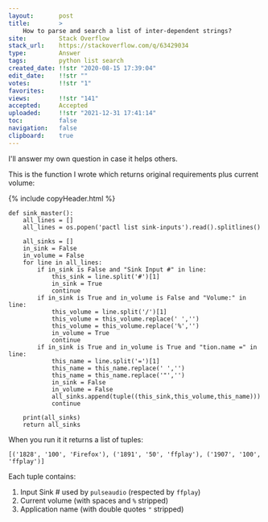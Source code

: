 ```yaml
---
layout:       post
title:        >
    How to parse and search a list of inter-dependent strings?
site:         Stack Overflow
stack_url:    https://stackoverflow.com/q/63429034
type:         Answer
tags:         python list search
created_date: !!str "2020-08-15 17:39:04"
edit_date:    !!str ""
votes:        !!str "1"
favorites:    
views:        !!str "141"
accepted:     Accepted
uploaded:     !!str "2021-12-31 17:41:14"
toc:          false
navigation:   false
clipboard:    true
---
```


I'll answer my own question in case it helps others.

This is the function I wrote which returns original requirements plus current volume:

{% include copyHeader.html %}
``` 
def sink_master():
    all_lines = []
    all_lines = os.popen('pactl list sink-inputs').read().splitlines()

    all_sinks = []
    in_sink = False
    in_volume = False
    for line in all_lines:
        if in_sink is False and "Sink Input #" in line:
            this_sink = line.split('#')[1]
            in_sink = True
            continue
        if in_sink is True and in_volume is False and "Volume:" in line:
            this_volume = line.split('/')[1]
            this_volume = this_volume.replace(' ','')
            this_volume = this_volume.replace('%','')
            in_volume = True
            continue
        if in_sink is True and in_volume is True and "tion.name =" in line:
            this_name = line.split('=')[1]
            this_name = this_name.replace(' ','')
            this_name = this_name.replace('"','')
            in_sink = False
            in_volume = False
            all_sinks.append(tuple((this_sink,this_volume,this_name)))
            continue

    print(all_sinks)
    return all_sinks
```

When you run it it returns a list of tuples:

``` 
[('1828', '100', 'Firefox'), ('1891', '50', 'ffplay'), ('1907', '100', 'ffplay')]

```

Each tuple contains:

1. Input Sink # used by `pulseaudio` (respected by `ffplay`)
2. Current volume (with spaces and `%` stripped)
3. Application name (with double quotes `"` stripped)

